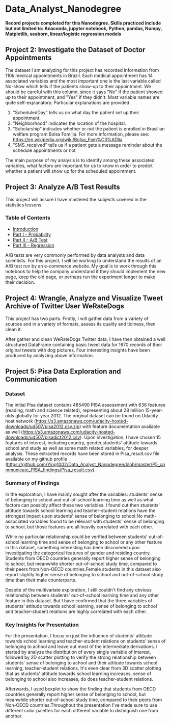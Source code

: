 # Data_Analyst_Nanodegree
**Record projects completed for this Nanodegree. Skills practiced include but not limited to: Anaconda, jupyter notebook, Python, pandas, Numpy, Matplotlib, seaborn, linear/logistic regression models**

## Project 2: Investigate the Dataset of Doctor Appointments

The dataset I am analyzing for this project has recorded information from 110k medical appointments in Brazil. Each medical appointment has 14 associated variables and the most important one is the last variable called No-show which tells if the patients show-up to their appointment. We should be careful with this column, since it says "No" if the patient showed up to their appointment, and "Yes" if they didn't. Most variable names are quite self-explanatory. Particular explanations are provided:

1) "ScheduledDay" tells us on what day the patient set up their appointment.
2) "Neighborhood" indicates the location of the hospital.
3) "Scholarship" indicates whether or not the patient is enrolled in Brasilian welfare program Bolsa Família. For more information, please see: https://en.wikipedia.org/wiki/Bolsa_Fam%C3%ADlia 
4) "SMS_received" tells us if a patient gets a message reminder about the schedule appointments or not

The main purpose of my analysis is to identify among these associated variables, what factors are important for  us to know in order to predict whether a patient will show up for the scheduled appointment.

##  Project 3: Analyze A/B Test Results

This project will assure I have mastered the subjects covered in the statistics lessons. 

### Table of Contents
- [Introduction](#intro)
- [Part I - Probability](#probability)
- [Part II - A/B Test](#ab_test)
- [Part III - Regression](#regression)


A/B tests are very commonly performed by data analysts and data scientists. For this project, I will be working to understand the results of an A/B test run by an e-commerce website. My goal is to work through this notebook to help the company understand if they should implement the new page, keep the old page, or perhaps run the experiment longer to make their decision.

##  Project 4: Wrangle, Analyze and Visualize Tweet Archive of Twitter User WeRateDogs

This project has two parts. Firstly, I will gather data from a variety of sources and in a variety of formats, assess its quality and tidiness, then clean it. 

After gather and clean WeRateDogs Twitter data, I have then obtained a well structured DataFrame containing basic tweet data for 1870 records of their original tweets with dog pictures. Four interesting insights have been produced by analyzing above information.


## Project 5: Pisa Data Exploration and Communication

### Dataset

The initial Pisa dataset contains 485490 PISA assessment with 636 features (reading, math and science related), representing about 28 million 15-year-olds globally for year 2012. The original dataset can be found on Udacity host network (https://s3.amazonaws.com/udacity-hosted-downloads/ud507/pisa2012.csv.zip) with feature documentation available as well (https://s3.amazonaws.com/udacity-hosted-downloads/ud507/pisadict2012.csv).
Upon investigation, I have chosen 15 features of interest, including country, gender,students' attitude towards school and study as well as some math related variables, for deeper analysis. These extracted records have been stored in Pisa_result.csv file available on my github profile (https://github.com/Ying1002/Data_Analyst_Nanodegree/blob/master/P5_communicate_PISA_findings/Pisa_result.csv).

### Summary of Findings

In the exploration, I have mainly sought after the variables: students' sense of belonging to school and out-of-school learning time as well as what factors can possibly affect these two variables. I found out then students' attitude towards school learning and teacher-student relations have the strongest impact upon students' sense of belonging to school.No math-associated variables found to be relevant with students' sense of belonging to school, but those features are all heavily correlated with each other.

While no particular relationship could be verified between students' out-of-school learning time and sense of belonging to school or any other feature in this dataset, something interesting has been discovered upon investigating the categorical features of gender and residing country. Students from OECD countries generally report higher sense of belonging to school, but meanwhile shorter out-of-school study time, compared to their peers from Non-OECD countries.Female students in this dataset also report slightly higher sense of belonging to school and out-of-school study time than their male counterparts.

Despite of the multivariate exploration, I still couldn't find any obvious relationship between students' out-of-school learning time and any other feature in this dataset. But I have confirmed that the three variables of students' attitude towards school learning, sense of belonging to school and teacher-student relations are highly correlated with each other.

### Key Insights for Presentation

For the presentation, I focus on just the influence of students' attitude towards school learning and teacher-student relations on students' sense of belonging to achool and leave out most of the intermediate derivations. I started by analyze the distribution of every single variable of interest, followed by 2D scatter plotting to verify the strong relationship between students' sense of belonging to achool and their attitude towards school learning, teacher-student relations. It's even clear from 3D scatter plotting that as students' attitude towards school learning increases, sense of belonging to school also increases, do does teacher-student relations.

Afterwards, I used boxplot to show the finding that students from OECD countries generally report higher sense of belonging to school, but meanwhile shorter out-of-school study time, compared to their peers from Non-OECD countries.Throughout the presentation I've made sure to use different color palettes for each different variable to distinguish one from another.
